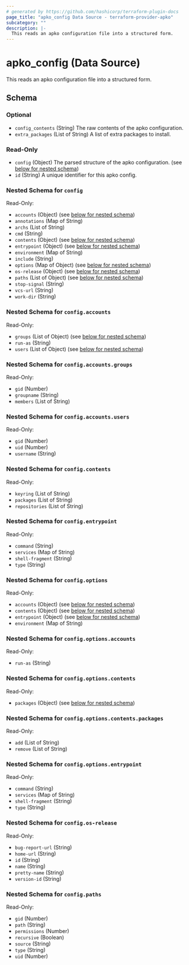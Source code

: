 ```yaml
---
# generated by https://github.com/hashicorp/terraform-plugin-docs
page_title: "apko_config Data Source - terraform-provider-apko"
subcategory: ""
description: |-
  This reads an apko configuration file into a structured form.
---
```


# apko_config (Data Source)

This reads an apko configuration file into a structured form.



<!-- schema generated by tfplugindocs -->
## Schema

### Optional

- `config_contents` (String) The raw contents of the apko configuration.
- `extra_packages` (List of String) A list of extra packages to install.

### Read-Only

- `config` (Object) The parsed structure of the apko configuration. (see [below for nested schema](#nestedatt--config))
- `id` (String) A unique identifier for this apko config.

<a id="nestedatt--config"></a>
### Nested Schema for `config`

Read-Only:

- `accounts` (Object) (see [below for nested schema](#nestedobjatt--config--accounts))
- `annotations` (Map of String)
- `archs` (List of String)
- `cmd` (String)
- `contents` (Object) (see [below for nested schema](#nestedobjatt--config--contents))
- `entrypoint` (Object) (see [below for nested schema](#nestedobjatt--config--entrypoint))
- `environment` (Map of String)
- `include` (String)
- `options` (Map of Object) (see [below for nested schema](#nestedobjatt--config--options))
- `os-release` (Object) (see [below for nested schema](#nestedobjatt--config--os-release))
- `paths` (List of Object) (see [below for nested schema](#nestedobjatt--config--paths))
- `stop-signal` (String)
- `vcs-url` (String)
- `work-dir` (String)

<a id="nestedobjatt--config--accounts"></a>
### Nested Schema for `config.accounts`

Read-Only:

- `groups` (List of Object) (see [below for nested schema](#nestedobjatt--config--accounts--groups))
- `run-as` (String)
- `users` (List of Object) (see [below for nested schema](#nestedobjatt--config--accounts--users))

<a id="nestedobjatt--config--accounts--groups"></a>
### Nested Schema for `config.accounts.groups`

Read-Only:

- `gid` (Number)
- `groupname` (String)
- `members` (List of String)


<a id="nestedobjatt--config--accounts--users"></a>
### Nested Schema for `config.accounts.users`

Read-Only:

- `gid` (Number)
- `uid` (Number)
- `username` (String)



<a id="nestedobjatt--config--contents"></a>
### Nested Schema for `config.contents`

Read-Only:

- `keyring` (List of String)
- `packages` (List of String)
- `repositories` (List of String)


<a id="nestedobjatt--config--entrypoint"></a>
### Nested Schema for `config.entrypoint`

Read-Only:

- `command` (String)
- `services` (Map of String)
- `shell-fragment` (String)
- `type` (String)


<a id="nestedobjatt--config--options"></a>
### Nested Schema for `config.options`

Read-Only:

- `accounts` (Object) (see [below for nested schema](#nestedobjatt--config--options--accounts))
- `contents` (Object) (see [below for nested schema](#nestedobjatt--config--options--contents))
- `entrypoint` (Object) (see [below for nested schema](#nestedobjatt--config--options--entrypoint))
- `environment` (Map of String)

<a id="nestedobjatt--config--options--accounts"></a>
### Nested Schema for `config.options.accounts`

Read-Only:

- `run-as` (String)


<a id="nestedobjatt--config--options--contents"></a>
### Nested Schema for `config.options.contents`

Read-Only:

- `packages` (Object) (see [below for nested schema](#nestedobjatt--config--options--contents--packages))

<a id="nestedobjatt--config--options--contents--packages"></a>
### Nested Schema for `config.options.contents.packages`

Read-Only:

- `add` (List of String)
- `remove` (List of String)



<a id="nestedobjatt--config--options--entrypoint"></a>
### Nested Schema for `config.options.entrypoint`

Read-Only:

- `command` (String)
- `services` (Map of String)
- `shell-fragment` (String)
- `type` (String)



<a id="nestedobjatt--config--os-release"></a>
### Nested Schema for `config.os-release`

Read-Only:

- `bug-report-url` (String)
- `home-url` (String)
- `id` (String)
- `name` (String)
- `pretty-name` (String)
- `version-id` (String)


<a id="nestedobjatt--config--paths"></a>
### Nested Schema for `config.paths`

Read-Only:

- `gid` (Number)
- `path` (String)
- `permissions` (Number)
- `recursive` (Boolean)
- `source` (String)
- `type` (String)
- `uid` (Number)


